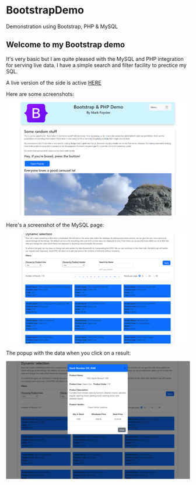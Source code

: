 # BootstrapDemo
Demonstration using Bootstrap, PHP &amp; MySQL


## Welcome to my Bootstrap demo

It's very basic but I am quite pleased with the MySQL and PHP integration for serving live data. I have a simple search and filter facility to prectice my SQL.

A live version of the side is active [HERE](https://bootstrap.markfoyster.co.uk/)

Here are some screenshots:

![Screenshot](https://github.com/mxfoyster/BootstrapDemo/blob/main/screenshot1.png?raw=true)

Here's a screenshot of the MySQL page:

![Screenshot](https://github.com/mxfoyster/BootstrapDemo/blob/main/screenshot2.png?raw=true)

The popup with the data when you click on a result:

![Screenshot](https://github.com/mxfoyster/BootstrapDemo/blob/main/screenshot3.png?raw=true)

